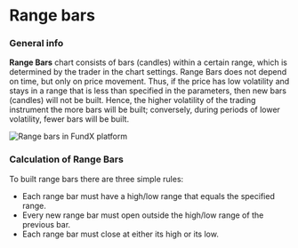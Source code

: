 # Range bars

### General info

**Range Bars** chart consists of bars \(candles\) within a certain range, which is determined by the trader in the chart settings. Range Bars does not depend on time, but only on price movement. Thus, if the price has low volatility and stays in a range that is less than specified in the parameters, then new bars \(candles\) will not be built. Hence, the higher volatility of the trading instrument the more bars will be built;  conversely, during periods of lower volatility, fewer bars will be built.

![Range bars in FundX platform](../../../.gitbook/assets/range-bars-view.png)

### Calculation of Range Bars

To built range bars there are three simple rules:

* Each range bar must have a high/low range that equals the specified range.
* Every new range bar must open outside the high/low range of the previous bar.
* Each range bar must close at either its high or its low.

